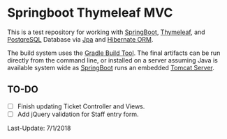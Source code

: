 # Springboot Thymeleaf MVC
This is a test repository for working with [SpringBoot](https://spring.io/projects/spring-boot),
[Thymeleaf](https://www.thymeleaf.org/), and [PostqreSQL](https://www.postgresql.org/)
Database via [Jpa](http://www.oracle.com/technetwork/articles/javaee/jpa-137156.html)
and [Hibernate ORM](http://hibernate.org/).

The build system uses the [Gradle Build Tool](https://gradle.org/). The final
artifacts can be run directly from the command line, or installed on a server
assuming Java is available system wide as [SpringBoot](https://spring.io/projects/spring-boot)
runs an embedded [Tomcat Server](https://tomcat.apache.org/).

## TO-DO
* [ ] Finish updating Ticket Controller and Views.
* [ ] Add jQuery validation for Staff entry form.

Last-Update: 7/1/2018